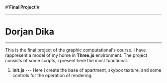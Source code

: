 #'**Final Project**'#

_______________

# Dorjan Dika #
_______________




This is the final project of the graphic computational's course.
I have rappresent a model of my home in **Three.js** environment.
The project consists of some scripts, i present here the most functional.


1. **init.js**
--- Here i create the base of apartment, skybox texture, and some controls for the operation of rendering.





